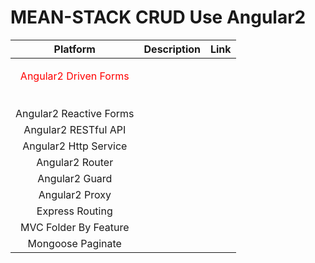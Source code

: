 # MEAN-STACK CRUD Use Angular2

 
| Platform                          | Description                                 | Link                             |
|:---------------------------------:|:-------------------------------------------:|:-----------------------------------|
| <p style="color:red">Angular2 Driven Forms  </p>
    |                                             
        |                                    
            |
| Angular2 Reactive Forms              |                                             |                                    |
| Angular2 RESTful API              |                                             |                                    |
| Angular2 Http Service             |                                             |                                    |
| Angular2 Router              |                                             |                                    |
| Angular2 Guard             |                                             |                                    |
| Angular2 Proxy              |                                             |                                    |
| Express Routing            |                                             |                                    |
| MVC Folder By Feature             |                                             |                                    |
| Mongoose Paginate            |                                             |                                    |
